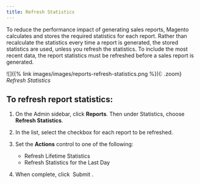 ```yaml
---
title: Refresh Statistics
---
```


To reduce the performance impact of generating sales reports, Magento calculates and stores the required statistics for each report. Rather than recalculate the statistics every time a report is generated, the stored statistics are used, unless you refresh the statistics. To include the most recent data, the report statistics must be refreshed before a sales report is generated.

![]({% link images/images/reports-refresh-statistics.png %}){: .zoom}
*Refresh Statistics*

## To refresh report statistics:

1. On the Admin sidebar, click **Reports**. Then under Statistics, choose **Refresh Statistics**.

1. In the list, select the checkbox for each report to be refreshed.

1. Set the **Actions** control to one of the following:

    * Refresh Lifetime Statistics
    * Refresh Statistics for the Last Day

1. When complete, click <span class="btn"> Submit </span>.
